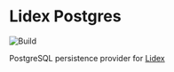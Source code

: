 # Lidex Postgres

![Build](https://github.com/ferromir/lidex-postgres/actions/workflows/build.yml/badge.svg)

PostgreSQL persistence provider for [Lidex](https://github.com/ferromir/lidex)